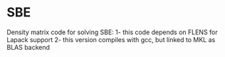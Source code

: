 # SBE
Density matrix code for solving SBE:
1- this code depends on FLENS for Lapack support
2- this version compiles with gcc, but linked to MKL as BLAS backend
